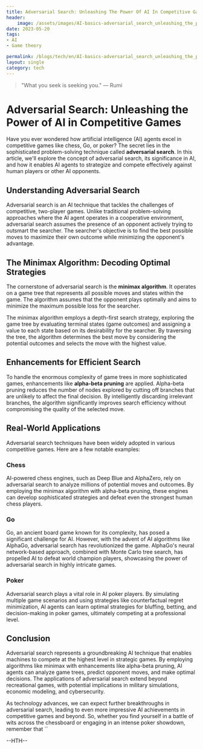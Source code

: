 ```yaml
---
title: Adversarial Search: Unleashing The Power Of AI In Competitive Games
header:
    image: /assets/images/AI-basics-adversarial_search_unleashing_the_power_of_ai_in_competitive_games.jpg
date: 2023-05-20
tags:
- AI
- Game theory

permalink: /blogs/tech/en/AI-basics-adversarial_search_unleashing_the_power_of_ai_in_competitive_games
layout: single
category: tech
---
```

> "What you seek is seeking you." — Rumi


# Adversarial Search: Unleashing the Power of AI in Competitive Games

Have you ever wondered how artificial intelligence (AI) agents excel in competitive games like chess, Go, or poker? The secret lies in the sophisticated problem-solving technique called **adversarial search**. In this article, we'll explore the concept of adversarial search, its significance in AI, and how it enables AI agents to strategize and compete effectively against human players or other AI opponents.

## Understanding Adversarial Search

Adversarial search is an AI technique that tackles the challenges of competitive, two-player games. Unlike traditional problem-solving approaches where the AI agent operates in a cooperative environment, adversarial search assumes the presence of an opponent actively trying to outsmart the searcher. The searcher's objective is to find the best possible moves to maximize their own outcome while minimizing the opponent's advantage.

## The Minimax Algorithm: Decoding Optimal Strategies

The cornerstone of adversarial search is the **minimax algorithm**. It operates on a game tree that represents all possible moves and states within the game. The algorithm assumes that the opponent plays optimally and aims to minimize the maximum possible loss for the searcher.

The minimax algorithm employs a depth-first search strategy, exploring the game tree by evaluating terminal states (game outcomes) and assigning a value to each state based on its desirability for the searcher. By traversing the tree, the algorithm determines the best move by considering the potential outcomes and selects the move with the highest value.

## Enhancements for Efficient Search

To handle the enormous complexity of game trees in more sophisticated games, enhancements like **alpha-beta pruning** are applied. Alpha-beta pruning reduces the number of nodes explored by cutting off branches that are unlikely to affect the final decision. By intelligently discarding irrelevant branches, the algorithm significantly improves search efficiency without compromising the quality of the selected move.

## Real-World Applications

Adversarial search techniques have been widely adopted in various competitive games. Here are a few notable examples:

### Chess

AI-powered chess engines, such as Deep Blue and AlphaZero, rely on adversarial search to analyze millions of potential moves and outcomes. By employing the minimax algorithm with alpha-beta pruning, these engines can develop sophisticated strategies and defeat even the strongest human chess players.

### Go

Go, an ancient board game known for its complexity, has posed a significant challenge for AI. However, with the advent of AI algorithms like AlphaGo, adversarial search has revolutionized the game. AlphaGo's neural network-based approach, combined with Monte Carlo tree search, has propelled AI to defeat world champion players, showcasing the power of adversarial search in highly intricate games.

### Poker

Adversarial search plays a vital role in AI poker players. By simulating multiple game scenarios and using strategies like counterfactual regret minimization, AI agents can learn optimal strategies for bluffing, betting, and decision-making in poker games, ultimately competing at a professional level.

## Conclusion

Adversarial search represents a groundbreaking AI technique that enables machines to compete at the highest level in strategic games. By employing algorithms like minimax with enhancements like alpha-beta pruning, AI agents can analyze game trees, predict opponent moves, and make optimal decisions. The applications of adversarial search extend beyond recreational games, with potential implications in military simulations, economic modeling, and cybersecurity.

As technology advances, we can expect further breakthroughs in adversarial search, leading to even more impressive AI achievements in competitive games and beyond. So, whether you find yourself in a battle of wits across the chessboard or engaging in an intense poker showdown, remember that
``

--HTH--
